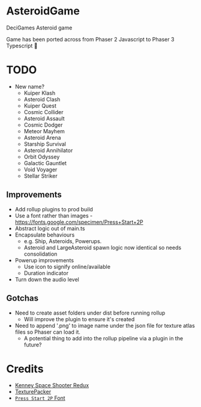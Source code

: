 # AsteroidGame
DeciGames Asteroid game


Game has been ported across from Phaser 2 Javascript to Phaser 3 Typescript :tada:

# TODO
- New name?
    - Kuiper Klash
    - Asteroid Clash
    - Kuiper Quest
    - Cosmic Collider
    - Asteroid Assault
    - Cosmic Dodger
    - Meteor Mayhem
    - Asteroid Arena
    - Starship Survival
    - Asteroid Annihilator
    - Orbit Odyssey
    - Galactic Gauntlet
    - Void Voyager
    - Stellar Striker


## Improvements
- Add rollup plugins to prod build
- Use a font rather than images - https://fonts.google.com/specimen/Press+Start+2P
- Abstract logic out of main.ts
- Encapsulate behaviours
    - e.g. Ship, Asteroids, Powerups.
    - Asteroid and LargeAsteroid spawn logic now identical so needs consolidation
- Powerup improvements
    - Use icon to signify online/available
    - Duration indicator
- Turn down the audio level

## Gotchas
- Need to create asset folders under dist before running rollup
    - Will improve the plugin to ensure it's created
- Need to append '.png' to image name under the json file for texture atlas files so Phaser can load it.
    - A potential thing to add into the rollup pipeline via a plugin in the future?

# Credits

- [Kenney Space Shooter Redux](https://kenney.nl/assets/space-shooter-reduxe)
- [TexturePacker](https://www.codeandweb.com/texturepacker)
- [`Press Start 2P` Font](https://fonts.google.com/specimen/Press+Start+2P)